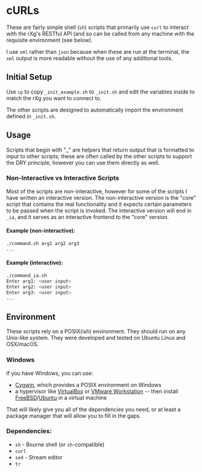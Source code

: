 # cURLs

These are fairly simple shell (`sh`) scripts that primarily use `curl` to interact with the rXg's RESTful API (and so can be called from any machine with the requisite environment (see below).

I use `xml` rather than `json` because when these are run at the terminal, the `xml` output is more readable without the use of any additional tools.

## Initial Setup

Use `cp` to copy `_init_example.sh` to `_init.sh` and edit the variables inside to match the rXg you want to connect to.

The other scripts are designed to automatically import the environment defined in `_init.sh`.

## Usage

Scripts that begin with "\_" are helpers that return output that is formatted to input to other scripts; these are often called by the other scripts to support the DRY principle, however you can use them directly as well.

### Non-Interactive vs Interactive Scripts

Most of the scripts are non-interactive, however for some of the scripts I have written an interactive version. The non-interactive version is the "core" script that contains the real functionality and it expects certain parameters to be passed when the script is invoked. The interactive version will end in `_ia`, and it serves as an interactive frontend to the "core" version.

#### Example (non-interactive):

```sh
./command.sh arg1 arg2 arg3
...
```

#### Example (interactive):

```sh
./command_ia.sh
Enter arg1: <user input>
Enter arg2: <user input>
Enter arg3: <user input>
...
```

## Environment

These scripts rely on a POSIX(ish) environment. They should run on any Unix-like system. They were developed and tested on Ubuntu Linux and OSX/macOS.

### Windows

If you have Windows, you can use:

- [Cygwin](https://cygwin.com), which provides a POSIX environment on Windows
- a hypervisor like [VirtualBox](https://www.virtualbox.org) or [VMware Workstation](https://www.vmware.com/products/workstation-pro.html) -- then install [FreeBSD](https://www.freebsd.org)/[Ubuntu](https://www.ubuntu.com) in a virtual machine

That will likely give you all of the dependencies you need, or at least a package manager that will allow you to fill in the gaps.

### Dependencies:

- `sh` - Bourne shell (or `sh`-compatible)
- `curl`
- `sed` - Stream editor
- `tr`
